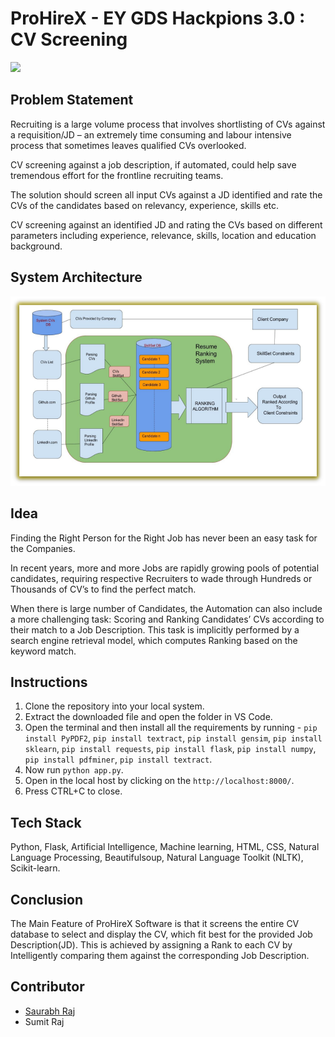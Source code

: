 # ProHireX - EY GDS Hackpions 3.0 : CV Screening
<img src='https://he-s3.s3.amazonaws.com/media/cache/36/d8/36d8f29d1ff186f10fae4c07034c8e12.png'></img>

## Problem Statement

Recruiting is a large volume process that involves shortlisting of CVs against a requisition/JD – an extremely time consuming and labour intensive process that sometimes leaves qualified CVs overlooked.

CV screening against a job description, if automated, could help save tremendous effort for the frontline recruiting teams.

The solution should screen all input CVs against a JD identified and rate the CVs of the candidates based on relevancy, experience, skills etc.

CV screening against an identified JD and rating the CVs based on different parameters including experience, relevance, skills, location and education background.

## System Architecture

<img src='screenshots/Picture1.png'></img>

## Idea

Finding the Right Person for the Right Job has never been an easy task for the Companies.

In recent years, more and more Jobs are rapidly growing pools of potential candidates, requiring respective Recruiters to wade through Hundreds or Thousands of CV’s to find the perfect match.

When there is large number of Candidates, the Automation can also include a more challenging task: Scoring and Ranking Candidates’ CVs according to their match to a Job Description. This task is implicitly performed by a search engine retrieval model, which computes Ranking based on the keyword match.


## Instructions

1. Clone the repository into your local system.
2. Extract the downloaded file and open the folder in VS Code.
3. Open the terminal and then install all the requirements by running - `pip install PyPDF2`, `pip install textract`, `pip install gensim`, `pip install sklearn`, `pip install requests`, `pip install flask`, `pip install numpy`, `pip install pdfminer`, `pip install textract`.
4. Now run `python app.py`.
5. Open in the local host by clicking on the `http://localhost:8000/`.
6. Press CTRL+C to close.

## Tech Stack

Python, Flask, Artificial Intelligence, Machine learning, HTML, CSS, Natural Language Processing, Beautifulsoup, Natural Language Toolkit (NLTK), Scikit-learn.

## Conclusion

The Main Feature of ProHireX Software is that it screens the entire CV database to select and display the CV, which fit best for the provided Job Description(JD). This is achieved by assigning a Rank to each CV by Intelligently comparing them against the corresponding Job Description.

## Contributor

- [Saurabh Raj](https://github.com/rajsaurabh1000)
- Sumit Raj
